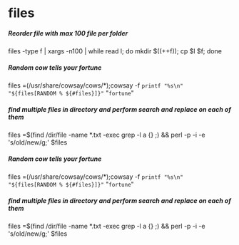 # files

##### Reorder file with max 100 file per folder

   files  -type f | xargs -n100 | while read l; do mkdir $((++f)); cp $l $f; done

##### Random cow tells your fortune

   files =(/usr/share/cowsay/cows/*);cowsay -f `printf "%s\n" "${files[RANDOM % ${#files}]}"` "`fortune`"

##### find multiple files in directory and perform search and replace on each of them

   files =$(find /dir/file -name *.txt -exec grep -l a {} \;) && perl -p -i -e 's/old/new/g;' $files

##### Random cow tells your fortune

   files =(/usr/share/cowsay/cows/*);cowsay -f `printf "%s\n" "${files[RANDOM % ${#files}]}"` "`fortune`"

##### find multiple files in directory and perform search and replace on each of them

   files =$(find /dir/file -name *.txt -exec grep -l a {} \;) && perl -p -i -e 's/old/new/g;' $files
